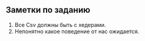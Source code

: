 ## Заметки по заданию
1. Все Csv должны быть с хедерами.
2. Непонятно какое поведение от нас ожидается.